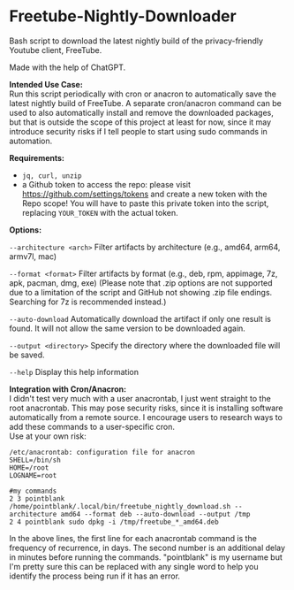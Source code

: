 # Freetube-Nightly-Downloader
Bash script to download the latest nightly build of the privacy-friendly Youtube client, FreeTube.

Made with the help of ChatGPT.

**Intended Use Case:**  
Run this script periodically with cron or anacron to automatically save the latest nightly build of FreeTube.
A separate cron/anacron command can be used to also automatically install and remove the downloaded packages,
but that is outside the scope of this project at least for now, since it may introduce security risks if I tell
people to start using sudo commands in automation.

**Requirements:**  
- `jq, curl, unzip`
- a Github token to access the repo:
  please visit https://github.com/settings/tokens and create a new token with the Repo scope!
  You will have to paste this private token into the script, replacing `YOUR_TOKEN` with the actual token.

**Options:**

`--architecture <arch>`  Filter artifacts by architecture (e.g., amd64, arm64, armv7l, mac)

`--format <format>`      Filter artifacts by format (e.g., deb, rpm, appimage, 7z, apk, pacman, dmg, exe)
                       (Please note that .zip options are not supported due to a limitation of the script and GitHub not showing .zip file endings. Searching for 7z is recommended instead.)
                         
`--auto-download`        Automatically download the artifact if only one result is found. It will not allow the same version to be downloaded again.

`--output <directory>`   Specify the directory where the downloaded file will be saved.

`--help`                 Display this help information  


**Integration with Cron/Anacron:**  
I didn't test very much with a user anacrontab, I just went straight to the root anacrontab. This may pose security risks, since it is installing software automatically from a remote source. I encourage users to research ways to add these commands to a user-specific cron.  
Use at your own risk:  

```
/etc/anacrontab: configuration file for anacron
SHELL=/bin/sh
HOME=/root
LOGNAME=root

#my commands
2 3 pointblank /home/pointblank/.local/bin/freetube_nightly_download.sh --architecture amd64 --format deb --auto-download --output /tmp
2 4 pointblank sudo dpkg -i /tmp/freetube_*_amd64.deb
```  
In the above lines, the first line for each anacrontab command is the frequency of recurrence, in days. The second number is an additional delay in minutes before running the commands. "pointblank" is my username but I'm pretty sure this can be replaced with any single word to help you identify the process being run if it has an error.
 


